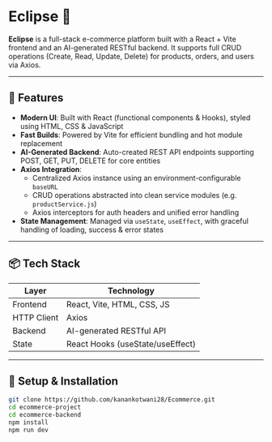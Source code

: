 # Eclipse 🛒

**Eclipse** is a full-stack e-commerce platform built with a React + Vite frontend and an AI-generated RESTful backend. It supports full CRUD operations (Create, Read, Update, Delete) for products, orders, and users via Axios.

---

## 🚀 Features

- **Modern UI**: Built with React (functional components & Hooks), styled using HTML, CSS & JavaScript  
- **Fast Builds**: Powered by Vite for efficient bundling and hot module replacement  
- **AI-Generated Backend**: Auto-created REST API endpoints supporting POST, GET, PUT, DELETE for core entities  
- **Axios Integration**:
  - Centralized Axios instance using an environment-configurable `baseURL`
  - CRUD operations abstracted into clean service modules (e.g. `productService.js`)
  - Axios interceptors for auth headers and unified error handling
- **State Management**: Managed via `useState`, `useEffect`, with graceful handling of loading, success & error states

---

## 📦 Tech Stack

| Layer     | Technology                      |
|-----------|-------------------------------|
| Frontend  | React, Vite, HTML, CSS, JS     |
| HTTP Client | Axios                         |
| Backend   | AI-generated RESTful API       |
| State     | React Hooks (useState/useEffect) |

---

## 🔧 Setup & Installation

```bash
git clone https://github.com/kanankotwani28/Ecommerce.git
cd ecommerce-project
cd ecommerce-backend
npm install
npm run dev

